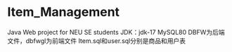 # Item_Management
Java Web project for NEU SE students
JDK：jdk-17
MySQL80
DBFW为后端文件，dbfwgl为前端文件
Item.sql和user.sql分别是商品和用户表
